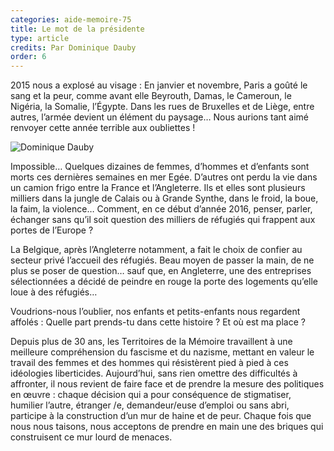 ```yaml
---
categories: aide-memoire-75
title: Le mot de la présidente
type: article
credits: Par Dominique Dauby
order: 6
---
```

2015 nous a explosé au visage : En janvier et novembre, Paris a goûté le sang et la peur, comme avant elle Beyrouth, Damas, le Cameroun, le Nigéria, la Somalie, l’Égypte. Dans les rues de Bruxelles et de Liège, entre autres, l’armée devient un élément du paysage… Nous aurions tant aimé renvoyer cette année terrible aux oubliettes !

![Dominique Dauby](/assets/uploads/am66_ddauby.jpg)

Impossible… Quelques dizaines de femmes, d’hommes et d’enfants sont morts ces dernières semaines en mer Egée. D’autres ont perdu la vie dans un camion frigo entre la France et l’Angleterre. Ils et elles sont plusieurs milliers dans la jungle de Calais ou à Grande Synthe, dans le froid, la boue, la faim, la violence… Comment, en ce début d’année 2016, penser, parler, échanger sans qu’il soit question des milliers de réfugiés qui frappent aux portes de l’Europe ?

La Belgique, après l’Angleterre notamment, a fait le choix de confier au secteur privé l’accueil des réfugiés. Beau moyen de passer la main, de ne plus se poser de question… sauf que, en Angleterre, une des entreprises sélectionnées a décidé de peindre en rouge la porte des logements qu’elle loue à des réfugiés…

Voudrions-nous l’oublier, nos enfants et petits-enfants nous regardent affolés : Quelle part prends-tu dans cette histoire ? Et où est ma place ?

Depuis plus de 30 ans, les Territoires de la Mémoire travaillent à une meilleure compréhension du fascisme et du nazisme, mettant en valeur le travail des femmes et des hommes qui résistèrent pied à pied à ces idéologies liberticides. Aujourd’hui, sans rien omettre des difficultés à affronter, il nous revient de faire face et de prendre la mesure des politiques en œuvre : chaque décision qui a pour conséquence de stigmatiser, humilier l’autre, étranger /e, demandeur/euse d’emploi ou sans abri, participe à la construction d’un mur de haine et de peur. Chaque fois que nous nous taisons, nous acceptons de prendre en main une des briques qui construisent ce mur lourd de menaces.
